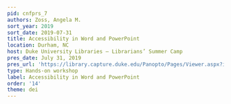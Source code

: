 ```yaml
---
pid: cnfprs_7
authors: Zoss, Angela M.
sort_year: 2019
sort_date: 2019-07-31
title: Accessibility in Word and PowerPoint
location: Durham, NC
host: Duke University Libraries – Librarians’ Summer Camp
pres_date: July 31, 2019
pres_url: 'https://library.capture.duke.edu/Panopto/Pages/Viewer.aspx?id=8a796e88-392e-4dbc-ba73-aa8601214979'
type: Hands-on workshop
label: Accessibility in Word and PowerPoint
order: '14'
theme: dei
---
```

